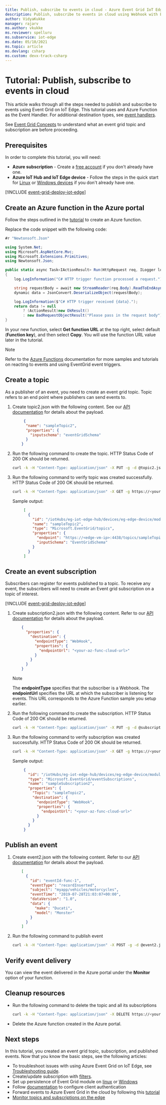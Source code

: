 ```yaml
---
title: Publish, subscribe to events in cloud - Azure Event Grid IoT Edge | Microsoft Docs 
description: Publish, subscribe to events in cloud using Webhook with Event Grid on IoT Edge
author: VidyaKukke
manager: rajarv
ms.author: vkukke
ms.reviewer: spelluru
ms.subservice: iot-edge
ms.date: 05/10/2021
ms.topic: article
ms.devlang: csharp
ms.custom: devx-track-csharp
---
```


# Tutorial: Publish, subscribe to events in cloud

This article walks through all the steps needed to publish and subscribe to events using Event Grid on IoT Edge. This tutorial uses and Azure Function as the Event Handler. For additional destination types, see [event handlers](event-handlers.md).

See [Event Grid Concepts](concepts.md) to understand what an event grid topic and subscription are before proceeding.

## Prerequisites 
In order to complete this tutorial, you will need:

* **Azure subscription** - Create a [free account](https://azure.microsoft.com/free) if you don't already have one. 
* **Azure IoT Hub and IoT Edge device** - Follow the steps in the quick start for [Linux](../../iot-edge/quickstart-linux.md) or [Windows devices](../../iot-edge/quickstart.md) if you don't already have one.

[!INCLUDE [event-grid-deploy-iot-edge](../includes/event-grid-deploy-iot-edge.md)]

## Create an Azure function in the Azure portal

Follow the steps outlined in the [tutorial](../../azure-functions/functions-get-started.md) to create an Azure function. 

Replace the code snippet with the following code:

```csharp
#r "Newtonsoft.Json"

using System.Net;
using Microsoft.AspNetCore.Mvc;
using Microsoft.Extensions.Primitives;
using Newtonsoft.Json;

public static async Task<IActionResult> Run(HttpRequest req, ILogger log)
{
    log.LogInformation("C# HTTP trigger function processed a request.");

    string requestBody = await new StreamReader(req.Body).ReadToEndAsync();
    dynamic data = JsonConvert.DeserializeObject(requestBody);

    log.LogInformation($"C# HTTP trigger received {data}.");
    return data != null
        ? (ActionResult)new OkResult()
        : new BadRequestObjectResult("Please pass in the request body");
}
```

In your new function, select **Get function URL** at the top right, select default (**Function key**), and then select **Copy**. You will use the function URL value later in the tutorial.

> [!NOTE]
> Refer to the [Azure Functions](../../azure-functions/functions-overview.md) documentation for more samples and tutorials on reacting to events and using EventGrid event triggers.

## Create a topic

As a publisher of an event, you need to create an event grid topic. Topic refers to an end point where publishers can send events to.

1. Create topic2.json with the following content. See our [API documentation](api.md) for details about the payload.

    ```json
         {
          "name": "sampleTopic2",
          "properties": {
            "inputschema": "eventGridSchema"
          }
        }
    ```
1. Run the following command to create the topic. HTTP Status Code of 200 OK should be returned.

    ```sh
    curl -k -H "Content-Type: application/json" -X PUT -g -d @topic2.json https://<your-edge-device-public-ip-here>:4438/topics/sampleTopic2?api-version=2019-01-01-preview
    ```
1. Run the following command to verify topic was created successfully. HTTP Status Code of 200 OK should be returned.

    ```sh
    curl -k -H "Content-Type: application/json" -X GET -g https://<your-edge-device-public-ip-here>:4438/topics/sampleTopic2?api-version=2019-01-01-preview
    ```

   Sample output:

   ```json
        [
          {
            "id": "/iotHubs/eg-iot-edge-hub/devices/eg-edge-device/modules/eventgridmodule/topics/sampleTopic2",
            "name": "sampleTopic2",
            "type": "Microsoft.EventGrid/topics",
            "properties": {
              "endpoint": "https://<edge-vm-ip>:4438/topics/sampleTopic2/events?api-version=2019-01-01-preview",
              "inputSchema": "EventGridSchema"
            }
          }
        ]
   ```

## Create an event subscription

Subscribers can register for events published to a topic. To receive any event, the subscribers will need to create an Event grid subscription on a topic of interest.

[!INCLUDE [event-grid-deploy-iot-edge](../includes/event-grid-edge-persist-event-subscriptions.md)]

1. Create subscription2.json with the following content. Refer to our [API documentation](api.md) for details about the payload.

    ```json
        {
          "properties": {
            "destination": {
              "endpointType": "WebHook",
              "properties": {
                "endpointUrl": "<your-az-func-cloud-url>"
              }
            }
          }
        }
    ```

   >[!NOTE]
   > The **endpointType** specifies that the subscriber is a Webhook.  The **endpointUrl** specifies the URL at which the subscriber is listening for events. This URL corresponds to the Azure Function sample you setup earlier.
2. Run the following command to create the subscription. HTTP Status Code of 200 OK should be returned.

    ```sh
    curl -k -H "Content-Type: application/json" -X PUT -g -d @subscription2.json https://<your-edge-device-public-ip-here>:4438/topics/sampleTopic2/eventSubscriptions/sampleSubscription2?api-version=2019-01-01-preview
    ```
3. Run the following command to verify subscription was created successfully. HTTP Status Code of 200 OK should be returned.

    ```sh
    curl -k -H "Content-Type: application/json" -X GET -g https://<your-edge-device-public-ip-here>:4438/topics/sampleTopic2/eventSubscriptions/sampleSubscription2?api-version=2019-01-01-preview
    ```

    Sample output:

   ```json
        {
          "id": "/iotHubs/eg-iot-edge-hub/devices/eg-edge-device/modules/eventgridmodule/topics/sampleTopic2/eventSubscriptions/sampleSubscription2",
          "type": "Microsoft.EventGrid/eventSubscriptions",
          "name": "sampleSubscription2",
          "properties": {
            "Topic": "sampleTopic2",
            "destination": {
              "endpointType": "WebHook",
              "properties": {
                "endpointUrl": "<your-az-func-cloud-url>"
              }
            }
          }
        }
    ```

## Publish an event

1. Create event2.json with the following content. Refer to our [API documentation](api.md) for details about the payload.

    ```json
        [
          {
            "id": "eventId-func-1",
            "eventType": "recordInserted",
            "subject": "myapp/vehicles/motorcycles",
            "eventTime": "2019-07-28T21:03:07+00:00",
            "dataVersion": "1.0",
            "data": {
              "make": "Ducati",
              "model": "Monster"
            }
          }
        ]
    ```
1. Run the following command to publish event

    ```sh
    curl -k -H "Content-Type: application/json" -X POST -g -d @event2.json https://<your-edge-device-public-ip-here>:4438/topics/sampleTopic2/events?api-version=2019-01-01-preview
    ```

## Verify event delivery

You can view the event delivered in the Azure portal under the **Monitor** option of your function.

## Cleanup resources

* Run the following command to delete the topic and all its subscriptions

    ```sh
    curl -k -H "Content-Type: application/json" -X DELETE https://<your-edge-device-public-ip-here>:4438/topics/sampleTopic2?api-version=2019-01-01-preview
    ```

* Delete the Azure function created in the Azure portal.

## Next steps

In this tutorial, you created an event grid topic, subscription, and published events. Now that you know the basic steps, see the following articles:

* To troubleshoot issues with using Azure Event Grid on IoT Edge, see [Troubleshooting guide](troubleshoot.md).
* Create/update subscription with [filters](advanced-filtering.md).
* Set up persistence of Event Grid module on [linux](persist-state-linux.md) or [Windows](persist-state-windows.md)
* Follow [documentation](configure-client-auth.md) to configure client authentication
* Forward events to Azure Event Grid in the cloud by following this [tutorial](forward-events-event-grid-cloud.md)
* [Monitor topics and subscriptions on the edge](monitor-topics-subscriptions.md)